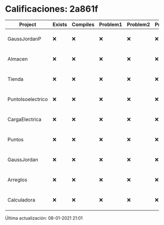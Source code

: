 # Calificaciones: 2a861f
|Project|Exists|Compiles|Problem1|Problem2|Problem3|Extra|Grade|CommitHash|CommitDate|CheckDate|DueDate|Comments|
|-|-|-|-|-|-|-|-|-|-|-|-|-|
|GaussJordanP|❌|❌|❌|❌|❌|❌|5.0|nan|nan|08-01-2021 21:01:31|14-01-2021 21:00:00|No se encontró el archivo en PracticasComputacionI/GaussJordanP/GaussJordanP.py|
|Almacen|❌|❌|❌|❌|❌|❌|5.0|nan|nan|08-01-2021 21:01:30|04-12-2020 21:00:00|No se encontró el archivo en PracticasComputacionI/Almacen/Almacen.cpp|
|Tienda|❌|❌|❌|❌|❌|❌|5.0|nan|nan|08-01-2021 21:01:30|11-12-2020 21:00:00|No se encontró el archivo en PracticasComputacionI/Tienda/Almacen.cpp|
|PuntoIsoelectrico|❌|❌|❌|❌|❌|❌|5.0|nan|nan|08-01-2021 21:01:29|26-11-2020 21:00:00|No se encontró el archivo en PracticasComputacionI/PuntoIsoelectrico/Grupo.cpp|
|CargaElectrica|❌|❌|❌|❌|❌|❌|5.0|nan|nan|08-01-2021 21:01:28|19-11-2020 21:00:00|No se encontró el archivo en PracticasComputacionI/CargaElectrica/CargaElectrica.cpp|
|Puntos|❌|❌|❌|❌|❌|❌|5.0|nan|nan|08-01-2021 21:01:27|05-11-2020 21:00:00|No se encontró el archivo en PracticasComputacionI/Puntos/Punto.cpp|
|GaussJordan|❌|❌|❌|❌|❌|❌|5.0|nan|nan|08-01-2021 21:01:26|19-11-2020 21:00:00|No se encontró el archivo en PracticasComputacionI/GaussJordan/GaussJordan.cpp|
|Arreglos|❌|❌|❌|❌|❌|❌|5.0|nan|nan|08-01-2021 21:01:25|22-10-2020 21:00:00|No se encontró el archivo en PracticasComputacionI/Arreglos/Arreglos.cpp|
|Calculadora|❌|❌|❌|❌|❌|❌|5.0|nan|nan|08-01-2021 21:01:24|15-10-2020 21:00:00|No se encontró el archivo en PracticasComputacionI/Calculadora/Calculadora.cpp|

Última actualización: 08-01-2021 21:01